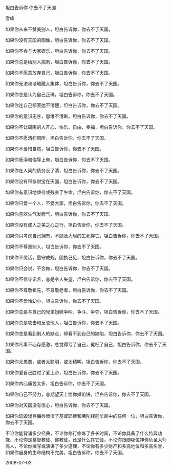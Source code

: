 坦白告诉你 你去不了天国
 
雪峰
 

如果你从来不赞美别人，坦白告诉你，你去不了天国。

如果你没有天国的图像，坦白告诉你，你去不了天国。

如果你不会与大家娱乐，坦白告诉你，你去不了天国。

如果你总是给别人挑刺，坦白告诉你，你去不了天国。

如果你不愿意放弃自己，坦白告诉你，你去不了天国。

如果你无法和谐地融入集体，坦白告诉你，你去不了天国。

如果你总是认为自己正确，坦白告诉你，你去不了天国。

如果你连自己都表达不清楚，坦白告诉你，你去不了天国。

如果你的意识无序，思维不清晰，坦白告诉你，你去不了天国。

如果你不让周围的人开心、快乐、自由、幸福，坦白告诉你，你去不了天国。

如果你不愿清扫厕所，坦白告诉你，你去不了天国。

如果你不爱惜自然，坦白告诉你，你去不了天国。

如果你亵渎和侮辱上帝，坦白告诉你，你去不了天国。

如果你在人间的债务没了清，坦白告诉你，你去不了天国。

如果你没有积存财宝在天国，坦白告诉你，你去不了天国。

如果你有意识地虐待或残害了生命，坦白告诉你，你去不了天国。

如果你只爱一个人，不爱大家，坦白告诉你，你去不了天国。

如果你喜欢生气发脾气，坦白告诉你，你去不了天国。

如果你没有成人之美之心之行，坦白告诉你，你去不了天国。

如果你只考虑自己拥有，不顾及大局的生死存亡，坦白告诉你，你去不了天国。

如果你不尊重别人，坦白告诉你，你去不了天国。

如果你不灵活，墨守成规，固执己见，坦白告诉你，你去不了天国。

如果你只会说，不会做，坦白告诉你，你去不了天国。

如果你不信守诺言，总是令人失望，坦白告诉你，你去不了天国。

如果你不尊敬祖先，不尊敬老者，坦白告诉你，你去不了天国。

如果你不爱怜幼小，坦白告诉你，你去不了天国。

如果你总是与自己的兄弟姐妹争吵、争斗、争夺，坦白告诉你，你去不了天国。

如果你总是攻击和反驳他人，坦白告诉你，你去不了天国。

如果你总是看到别人的缺点，却看不到自己的缺陷，坦白告诉你，你去不了天国。

如果你凡事不心存感激，总觉得亏了自己，冤枉了自己，坦白告诉你，你去不了天国。

如果你太愚蠢，或者太聪明，或太精明，坦白告诉你，你去不了天国。

如果你爱自己胜过了爱上帝，坦白告诉你，你去不了天国。

如果你内心痛苦太多，坦白告诉你，你去不了天国。

如果你自己不努力，总期望天上给你掉馅饼，坦白告诉你，你去不了天国。

如果你对天国没有信心，坦白告诉你，你去不了天国。

如果你诋毁谩骂侮辱亵渎了基督耶稣和佛陀释迦牟尼中的任何一位，坦白告诉你，你去不了天国。

不论你能背诵多少经典，不论你修行修炼了多长时间，不论你具备了什么特异功能，不论你是基督教徒、佛教徒，还是什么其它徒，不论你跟随哪位神佛仙圣大师高人，不论你撰写或演讲了多少道理，不论你有多少财产和多高地位和多高名誉，如果你自身的生命结构不完美，坦白告诉你，你去不了天国。 

2008-07-03



